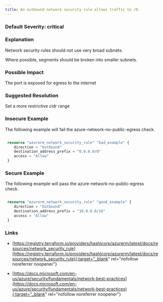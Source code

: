 ```yaml
---
title: An outbound network security rule allows traffic to /0.
---
```


### Default Severity: <span class="severity critical">critical</span>

### Explanation

Network security rules should not use very broad subnets.

Where possible, segments should be broken into smaller subnets.

### Possible Impact
The port is exposed for egress to the internet

### Suggested Resolution
Set a more restrictive cidr range


### Insecure Example

The following example will fail the azure-network-no-public-egress check.
```terraform

 resource "azurerm_network_security_rule" "bad_example" {
 	direction = "Outbound"
 	destination_address_prefix = "0.0.0.0/0"
 	access = "Allow"
 }
```



### Secure Example

The following example will pass the azure-network-no-public-egress check.
```terraform

 resource "azurerm_network_security_rule" "good_example" {
 	direction = "Outbound"
 	destination_address_prefix = "10.0.0.0/16"
 	access = "Allow"
 }
```



### Links


- [https://registry.terraform.io/providers/hashicorp/azurerm/latest/docs/resources/network_security_rule](https://registry.terraform.io/providers/hashicorp/azurerm/latest/docs/resources/network_security_rule){:target="_blank" rel="nofollow noreferrer noopener"}

- [https://docs.microsoft.com/en-us/azure/security/fundamentals/network-best-practices](https://docs.microsoft.com/en-us/azure/security/fundamentals/network-best-practices){:target="_blank" rel="nofollow noreferrer noopener"}



